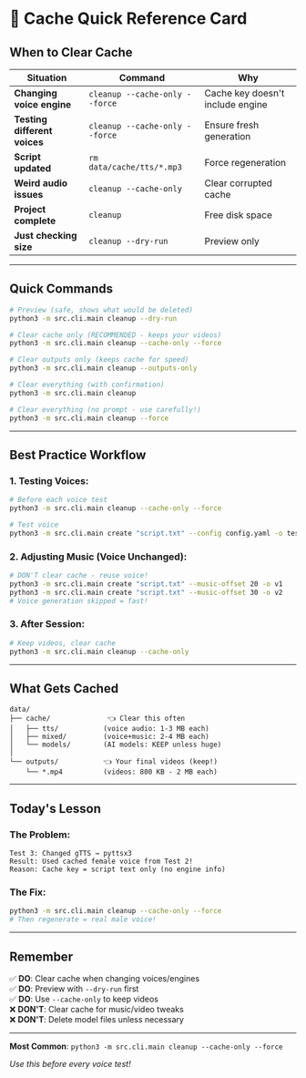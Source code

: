 # 🧹 Cache Quick Reference Card

## When to Clear Cache

| Situation | Command | Why |
|-----------|---------|-----|
| **Changing voice engine** | `cleanup --cache-only --force` | Cache key doesn't include engine |
| **Testing different voices** | `cleanup --cache-only --force` | Ensure fresh generation |
| **Script updated** | `rm data/cache/tts/*.mp3` | Force regeneration |
| **Weird audio issues** | `cleanup --cache-only` | Clear corrupted cache |
| **Project complete** | `cleanup` | Free disk space |
| **Just checking size** | `cleanup --dry-run` | Preview only |

---

## Quick Commands

```bash
# Preview (safe, shows what would be deleted)
python3 -m src.cli.main cleanup --dry-run

# Clear cache only (RECOMMENDED - keeps your videos)
python3 -m src.cli.main cleanup --cache-only --force

# Clear outputs only (keeps cache for speed)
python3 -m src.cli.main cleanup --outputs-only

# Clear everything (with confirmation)
python3 -m src.cli.main cleanup

# Clear everything (no prompt - use carefully!)
python3 -m src.cli.main cleanup --force
```

---

## Best Practice Workflow

### 1. Testing Voices:
```bash
# Before each voice test
python3 -m src.cli.main cleanup --cache-only --force

# Test voice
python3 -m src.cli.main create "script.txt" --config config.yaml -o test
```

### 2. Adjusting Music (Voice Unchanged):
```bash
# DON'T clear cache - reuse voice!
python3 -m src.cli.main create "script.txt" --music-offset 20 -o v1
python3 -m src.cli.main create "script.txt" --music-offset 30 -o v2
# Voice generation skipped = fast!
```

### 3. After Session:
```bash
# Keep videos, clear cache
python3 -m src.cli.main cleanup --cache-only
```

---

## What Gets Cached

```
data/
├── cache/              👈 Clear this often
│   ├── tts/           (voice audio: 1-3 MB each)
│   ├── mixed/         (voice+music: 2-4 MB each)
│   └── models/        (AI models: KEEP unless huge)
│
└── outputs/           👈 Your final videos (keep!)
    └── *.mp4          (videos: 800 KB - 2 MB each)
```

---

## Today's Lesson

### The Problem:
```
Test 3: Changed gTTS → pyttsx3
Result: Used cached female voice from Test 2!
Reason: Cache key = script text only (no engine info)
```

### The Fix:
```bash
python3 -m src.cli.main cleanup --cache-only --force
# Then regenerate = real male voice!
```

---

## Remember

✅ **DO**: Clear cache when changing voices/engines  
✅ **DO**: Preview with `--dry-run` first  
✅ **DO**: Use `--cache-only` to keep videos  
❌ **DON'T**: Clear cache for music/video tweaks  
❌ **DON'T**: Delete model files unless necessary  

---

**Most Common**: `python3 -m src.cli.main cleanup --cache-only --force`

*Use this before every voice test!*




